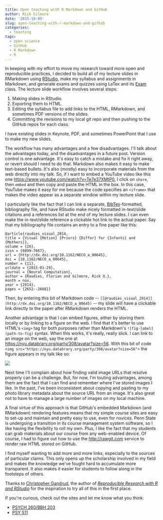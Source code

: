```yaml
---
title: Open teaching with R Markdown and GitHub
author: Rick Gilmore
date: '2015-10-09'
slug: open-teaching-with-r-markdown-and-github
categories:
  - teaching
tags:
  - open science
  - GitHub
  - R Markdown
  - R
---
```


In keeping with my effort to move my research toward more open and reproducible practices, I decided to build all of my lecture slides in RMarkdown using [RStudio](https://www.rstudio.com/), make my syllabus and assignments in Markdown, and generate exams and quizzes using LaTex and its [Exam](https://www.ctan.org/pkg/exam?lang=en) class. The lecture slide workflow involves several steps:

1. Making slides in RStudio.
2. Exporting them to HTML.
3. Editing the syllabus file to add links to the HTML, RMarkdown, and sometimes PDF versions of the slides.
4. Committing the revisions to my local git repo and then pushing to the GitHub repos for each class.

I have existing slides in Keynote, PDF, and sometimes PowerPoint that I use to make my new slides. 

The workflow has many advantages and a few disadvantages. I'll talk about the advantages today, and the disadvantages in a future post. Version control is one advantage. It's easy to catch a mistake and fix it right away, or revert should I need to do that. Markdown also makes it easy to make text-based bullets. It's also (mostly) easy to incorporate materials from the web directly into my talk. So, if I want to embed a YouTube video like this one <https://www.youtube.com/watch?v=Te7e37XMtP0>, I click on `share`, then `embed` and then copy and paste the HTML in the box. In this case, YouTube makes it easy for me because the code specifies an `<iframe>` that makes the video appear as a separate window within my lecture slide. 

I particularly like the fact that I can link a separate, [BibTex](http://www.bibtex.org)-formatted, bibliography file, and have RStudio make nicely formatted in-text/slide citations and a references list at the end of my lecture slides. I can even make the in-text/slide reference a clickable hot link to the actual paper. Say that my bibliography file contains an entry to a fine paper like this:

    @article{raudies_visual_2014,
    title = {Visual {Motion} {Priors} {Differ} for {Infants} and {Mothers}},
    volume = {26},
    issn = {0899-7667},
    url = {http://dx.doi.org/10.1162/NECO_a_00645},
    doi = {10.1162/NECO_a_00645},
    number = {11},
    urldate = {2015-01-29},
    journal = {Neural Computation},
    author = {Raudies, Florian and Gilmore, Rick O.},
    month = nov,
    year = {2014},
    pages = {2652--2668}}

Then, by entering this bit of Markdown code -- `[[@raudies_visual_2014]](http://dx.doi.org/10.1162/NECO_a_00645)` -- my slide will have a clickable link directly to the paper after RMarkdown renders the HTML.

Another advantage is that I can embed figures, either by storing them locally or by linking to a figure on the web. I find that it's better to use HTML's `<img>` tag for both purposes rather than Markdown's `![fig-label](path-to-fig)` syntax. When this works, it's really, really slick. I can link to an image on the web, say the one at <https://nyu.databrary.org/party/308/avatar?size=56>. With this bit of code `<img src="https://nyu.databrary.org/party/308/avatar?size=56">` the figure appears in my talk like so:

<img src="https://nyu.databrary.org/party/308/avatar?size=56">

Next time I'll complain about how finding valid image URLs that resolve properly can be a challenge. But, for now, I'm touting advantages, among them are the fact that I can find and remember where I've stored images I like. In the past, I've been inconsistent about copying and pasting to my photo library metadata about the source URL from an image. It's also great not to have to manage a large number of images on my local machine. 

A final virtue of this approach is that GitHub's embedded Markdown (and RMarkdown) rendering features means that my simple course sites are easy to set-up and maintain and pretty easy to use, even for novices. Penn State is undergoing a transition in its course management system software, so I like having the flexibility to roll my own. Plus, I like the fact that my students can grab materials about our course from any web-enabled device. Of course, I had to figure out how to use the <http://rawgit.com> service to render raw HTML stored on GitHub.

I find myself wanting to add more and more links, especially to the sources of particular claims. This only opens up the scholarship involved in my field and makes the knowledge we've fought hard to accumulate more transparent. It also makes it easier for students to follow along in the footsteps of others. 

Thanks to [Christopher Gandrud](https://github.com/christophergandrud), the author of *[Reproducible Research with R and RStudio](https://www.crcpress.com/Reproducible-Research-with-R-and-R-Studio/Gandrud/9781466572843)* for the inspiration to try all of this in the first place.

If you're curious, check out the sites and let me know what you think:

- [PSYCH 260/BBH 203](https://github.com/psu-psychology/psych-260/blob/master/syllabus.md)
- [PSY 511](https://github.com/psu-psychology/psy-511-scan-fdns/blob/master/syllabus.md)

